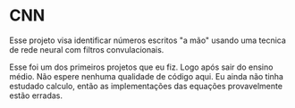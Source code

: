 # CNN

Esse projeto visa identificar números escritos "a mão" usando uma tecnica de rede neural com filtros convulacionais.

Esse foi um dos primeiros projetos que eu fiz. Logo após sair do ensino médio. Não espere nenhuma qualidade de código aqui. Eu ainda não tinha estudado calculo, então as implementações das equações provavelmente estão erradas.
